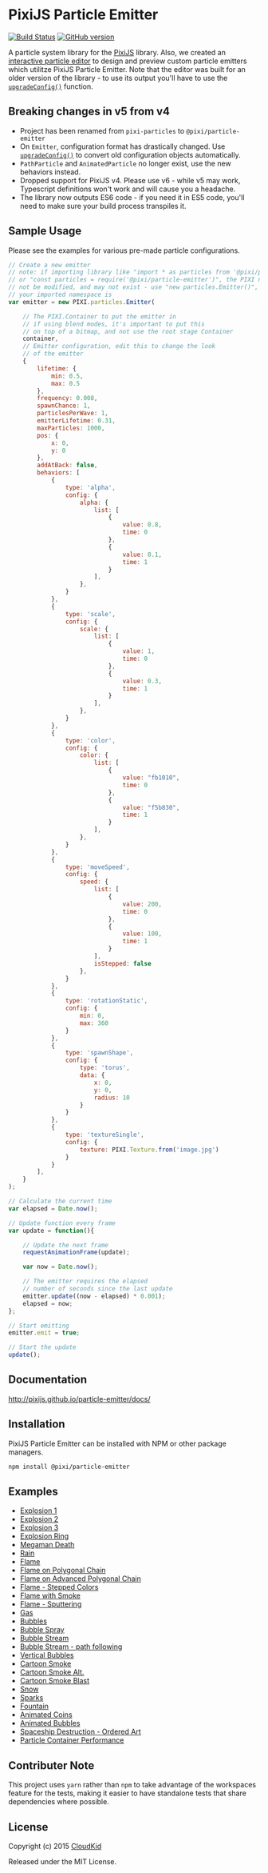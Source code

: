 # PixiJS Particle Emitter

[![Build Status](https://github.com/pixijs/particle-emitter/workflows/Build/badge.svg)](https://github.com/pixijs/particle-emitter/actions?query=workflow%3A%22Build%22) [![GitHub version](https://badge.fury.io/gh/pixijs%2Fparticle-emitter.svg)](https://github.com/pixijs/particle-emitter/releases/latest)

A particle system library for the [PixiJS](https://github.com/pixijs/pixi.js) library. Also, we created an [interactive particle editor](http://pixijs.github.io/pixi-particles-editor/) to design and preview custom particle emitters which utilitze PixiJS Particle Emitter. Note that the editor was built for an older version of the library - to use its output you'll have to use the [`upgradeConfig()`](https://pixijs.github.io/particle-emitter/docs/modules.html#upgradeConfig) function.

## Breaking changes in v5 from v4
* Project has been renamed from `pixi-particles` to `@pixi/particle-emitter`
* On `Emitter`, configuration format has drastically changed. Use [`upgradeConfig()`](https://pixijs.github.io/particle-emitter/docs/modules.html#upgradeConfig) to convert old configuration objects automatically.
* `PathParticle` and `AnimatedParticle` no longer exist, use the new behaviors instead.
* Dropped support for PixiJS v4. Please use v6 - while v5 may work, Typescript definitions won't work and will cause you a headache.
* The library now outputs ES6 code - if you need it in ES5 code, you'll need to make sure your build process transpiles it.

## Sample Usage

Please see the examples for various pre-made particle configurations.

```js
// Create a new emitter
// note: if importing library like "import * as particles from '@pixi/particle-emitter'"
// or "const particles = require('@pixi/particle-emitter')", the PIXI namespace will
// not be modified, and may not exist - use "new particles.Emitter()", or whatever
// your imported namespace is
var emitter = new PIXI.particles.Emitter(

    // The PIXI.Container to put the emitter in
    // if using blend modes, it's important to put this
    // on top of a bitmap, and not use the root stage Container
    container,
    // Emitter configuration, edit this to change the look
    // of the emitter
    {
        lifetime: {
            min: 0.5,
            max: 0.5
        },
        frequency: 0.008,
        spawnChance: 1,
        particlesPerWave: 1,
        emitterLifetime: 0.31,
        maxParticles: 1000,
        pos: {
            x: 0,
            y: 0
        },
        addAtBack: false,
        behaviors: [
            {
                type: 'alpha',
                config: {
                    alpha: {
                        list: [
                            {
                                value: 0.8,
                                time: 0
                            },
                            {
                                value: 0.1,
                                time: 1
                            }
                        ],
                    },
                }
            },
            {
                type: 'scale',
                config: {
                    scale: {
                        list: [
                            {
                                value: 1,
                                time: 0
                            },
                            {
                                value: 0.3,
                                time: 1
                            }
                        ],
                    },
                }
            },
            {
                type: 'color',
                config: {
                    color: {
                        list: [
                            {
                                value: "fb1010",
                                time: 0
                            },
                            {
                                value: "f5b830",
                                time: 1
                            }
                        ],
                    },
                }
            },
            {
                type: 'moveSpeed',
                config: {
                    speed: {
                        list: [
                            {
                                value: 200,
                                time: 0
                            },
                            {
                                value: 100,
                                time: 1
                            }
                        ],
                        isStepped: false
                    },
                }
            },
            {
                type: 'rotationStatic',
                config: {
                    min: 0,
                    max: 360
                }
            },
            {
                type: 'spawnShape',
                config: {
                    type: 'torus',
                    data: {
                        x: 0,
                        y: 0,
                        radius: 10
                    }
                }
            },
            {
                type: 'textureSingle',
                config: {
                    texture: PIXI.Texture.from('image.jpg')
                }
            }
        ],
    }
);

// Calculate the current time
var elapsed = Date.now();

// Update function every frame
var update = function(){

	// Update the next frame
	requestAnimationFrame(update);

	var now = Date.now();

	// The emitter requires the elapsed
	// number of seconds since the last update
	emitter.update((now - elapsed) * 0.001);
	elapsed = now;
};

// Start emitting
emitter.emit = true;

// Start the update
update();
```

## Documentation

http://pixijs.github.io/particle-emitter/docs/

## Installation

PixiJS Particle Emitter can be installed with NPM or other package managers.

```bash
npm install @pixi/particle-emitter
```

## Examples

* [Explosion 1](https://pixijs.github.io/particle-emitter/examples/explosion.html)
* [Explosion 2](https://pixijs.github.io/particle-emitter/examples/explosion2.html)
* [Explosion 3](https://pixijs.github.io/particle-emitter/examples/explosion3.html)
* [Explosion Ring](https://pixijs.github.io/particle-emitter/examples/explosionRing.html)
* [Megaman Death](https://pixijs.github.io/particle-emitter/examples/megamanDeath.html)
* [Rain](https://pixijs.github.io/particle-emitter/examples/rain.html)
* [Flame](https://pixijs.github.io/particle-emitter/examples/flame.html)
* [Flame on Polygonal Chain](https://pixijs.github.io/particle-emitter/examples/flamePolygonal.html)
* [Flame on Advanced Polygonal Chain](https://pixijs.github.io/particle-emitter/examples/flamePolygonalAdv.html)
* [Flame - Stepped Colors](https://pixijs.github.io/particle-emitter/examples/flameStepped.html)
* [Flame with Smoke](https://pixijs.github.io/particle-emitter/examples/flameAndSmoke.html)
* [Flame - Sputtering](https://pixijs.github.io/particle-emitter/examples/flameUneven.html)
* [Gas](https://pixijs.github.io/particle-emitter/examples/gas.html)
* [Bubbles](https://pixijs.github.io/particle-emitter/examples/bubbles.html)
* [Bubble Spray](https://pixijs.github.io/particle-emitter/examples/bubbleSpray.html)
* [Bubble Stream](https://pixijs.github.io/particle-emitter/examples/bubbleStream.html)
* [Bubble Stream - path following](https://pixijs.github.io/particle-emitter/examples/bubbleStreamPath.html)
* [Vertical Bubbles](https://pixijs.github.io/particle-emitter/examples/bubblesVertical.html)
* [Cartoon Smoke](https://pixijs.github.io/particle-emitter/examples/cartoonSmoke.html)
* [Cartoon Smoke Alt.](https://pixijs.github.io/particle-emitter/examples/cartoonSmoke2.html)
* [Cartoon Smoke Blast](https://pixijs.github.io/particle-emitter/examples/cartoonSmokeBlast.html)
* [Snow](https://pixijs.github.io/particle-emitter/examples/snow.html)
* [Sparks](https://pixijs.github.io/particle-emitter/examples/sparks.html)
* [Fountain](https://pixijs.github.io/particle-emitter/examples/fountain.html)
* [Animated Coins](https://pixijs.github.io/particle-emitter/examples/coins.html)
* [Animated Bubbles](https://pixijs.github.io/particle-emitter/examples/animatedBubbles.html)
* [Spaceship Destruction - Ordered Art](https://pixijs.github.io/particle-emitter/examples/spaceshipDestruction.html)
* [Particle Container Performance](https://pixijs.github.io/particle-emitter/examples/particleContainerPerformance.html)

## Contributer Note
This project uses `yarn` rather than `npm` to take advantage of the workspaces feature for the tests, making it easier to have standalone tests that share dependencies where possible.

## License

Copyright (c) 2015 [CloudKid](http://github.com/cloudkidstudio)

Released under the MIT License.
